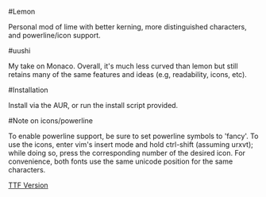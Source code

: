 #Lemon

Personal mod of lime with better kerning, more distinguished characters, and powerline/icon support.


#uushi

My take on Monaco. Overall, it's much less curved than lemon but still retains many of the same features and ideas (e.g, readability, icons, etc).


#Installation

Install via the AUR, or run the install script provided.

#Note on icons/powerline

To enable powerline support, be sure to set powerline symbols to 'fancy'. To use the icons, enter vim's insert mode and hold ctrl-shift (assuming urxvt); while doing so, press the corresponding number of the desired icon. For convenience, both fonts use the same unicode position for the same characters. 

[TTF Version](https://github.com/fennerm/artwiz-lemon-ttf)
